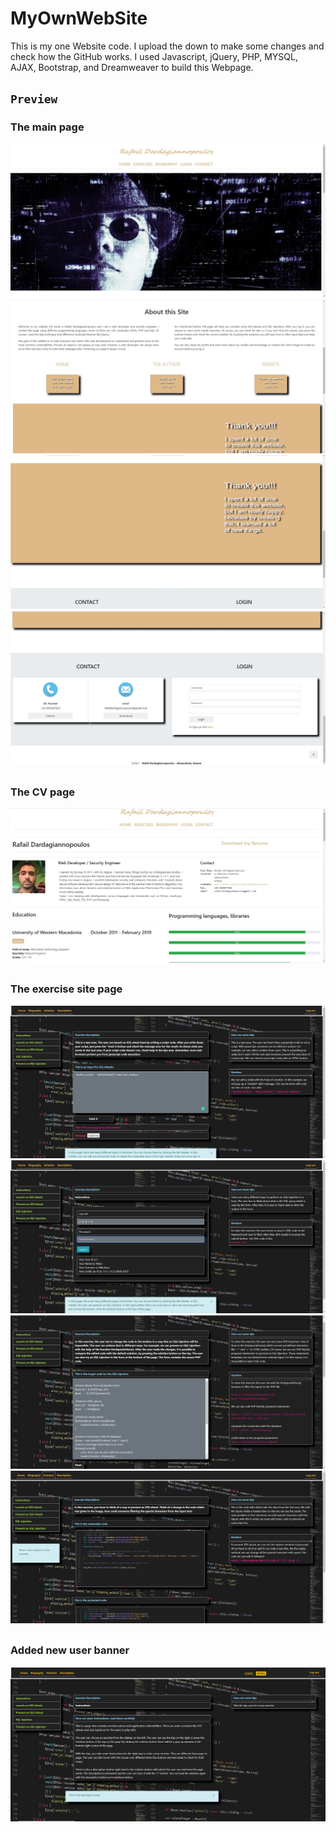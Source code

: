 # MyOwnWebSite
This is my one Website code. I upload the down to make some changes and check how the GitHub works.
I used Javascript, jQuery, PHP, MYSQL, AJAX, Bootstrap, and Dreamweaver to build this Webpage.
###
## `Preview`
### 
### The main page
![ScreenShot](https://github.com/Rafail1992/MyOwnWebSite/blob/main/1.jpg)
![ScreenShot](https://github.com/Rafail1992/MyOwnWebSite/blob/main/2.jpg)
![ScreenShot](https://github.com/Rafail1992/MyOwnWebSite/blob/main/3.jpg)
![ScreenShot](https://github.com/Rafail1992/MyOwnWebSite/blob/main/4.jpg)
##
### The CV page
![ScreenShot](https://github.com/Rafail1992/MyOwnWebSite/blob/main/5.jpg)
##
### The exercise site page
![ScreenShot](https://github.com/Rafail1992/MyOwnWebSite/blob/main/6.jpg)
![ScreenShot](https://github.com/Rafail1992/MyOwnWebSite/blob/main/7.jpg)
![ScreenShot](https://github.com/Rafail1992/MyOwnWebSite/blob/main/8.jpg)
![ScreenShot](https://github.com/Rafail1992/MyOwnWebSite/blob/main/9.jpg)
##
### Added new user banner
![ScreenShoot](https://github.com/Rafail1992/MyOwnWebSite/blob/main/10.png)
